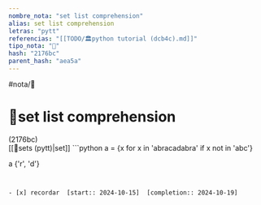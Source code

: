 ```yaml
---
nombre_nota: "set list comprehension"
alias: set list comprehension
letras: "pytt"
referencias: "[[TODO/🏛️python tutorial (dcb4c).md]]"
tipo_nota: "📑"
hash: "2176bc"
parent_hash: "aea5a"
---
```


#nota/📑

# 📑set list comprehension
<div class="hash">(2176bc)</div>
[[📑sets (pytt)|set]]
```python
a = {x for x in 'abracadabra' if x not in 'abc'}

a
{'r', 'd'}
```


- [x] recordar  [start:: 2024-10-15]  [completion:: 2024-10-19]